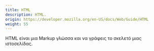 ```yaml
---
title: HTML
description: HTML.
origin: https://developer.mozilla.org/en-US/docs/Web/Guide/HTML
weight: 55
---
```

HTML είναι μια Markup γλώσσα και να γράφεις το σκελετό μιας ιστοσελίδας.